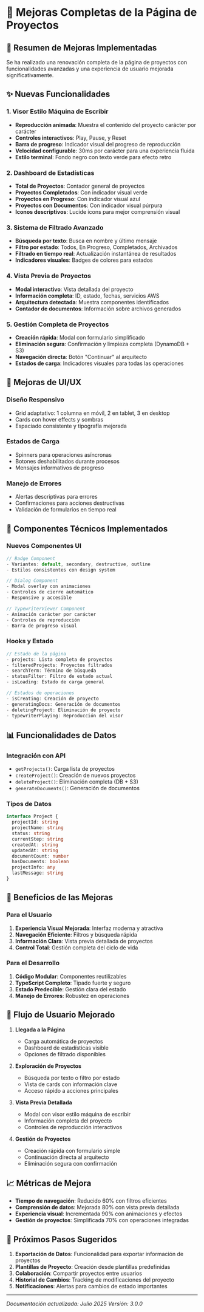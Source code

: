 # 📁 Mejoras Completas de la Página de Proyectos

## 🎯 Resumen de Mejoras Implementadas

Se ha realizado una renovación completa de la página de proyectos con funcionalidades avanzadas y una experiencia de usuario mejorada significativamente.

## ✨ Nuevas Funcionalidades

### 1. **Visor Estilo Máquina de Escribir**
- **Reproducción animada**: Muestra el contenido del proyecto carácter por carácter
- **Controles interactivos**: Play, Pause, y Reset
- **Barra de progreso**: Indicador visual del progreso de reproducción
- **Velocidad configurable**: 30ms por carácter para una experiencia fluida
- **Estilo terminal**: Fondo negro con texto verde para efecto retro

### 2. **Dashboard de Estadísticas**
- **Total de Proyectos**: Contador general de proyectos
- **Proyectos Completados**: Con indicador visual verde
- **Proyectos en Progreso**: Con indicador visual azul
- **Proyectos con Documentos**: Con indicador visual púrpura
- **Iconos descriptivos**: Lucide icons para mejor comprensión visual

### 3. **Sistema de Filtrado Avanzado**
- **Búsqueda por texto**: Busca en nombre y último mensaje
- **Filtro por estado**: Todos, En Progreso, Completados, Archivados
- **Filtrado en tiempo real**: Actualización instantánea de resultados
- **Indicadores visuales**: Badges de colores para estados

### 4. **Vista Previa de Proyectos**
- **Modal interactivo**: Vista detallada del proyecto
- **Información completa**: ID, estado, fechas, servicios AWS
- **Arquitectura detectada**: Muestra componentes identificados
- **Contador de documentos**: Información sobre archivos generados

### 5. **Gestión Completa de Proyectos**
- **Creación rápida**: Modal con formulario simplificado
- **Eliminación segura**: Confirmación y limpieza completa (DynamoDB + S3)
- **Navegación directa**: Botón "Continuar" al arquitecto
- **Estados de carga**: Indicadores visuales para todas las operaciones

## 🎨 Mejoras de UI/UX

### **Diseño Responsivo**
- Grid adaptativo: 1 columna en móvil, 2 en tablet, 3 en desktop
- Cards con hover effects y sombras
- Espaciado consistente y tipografía mejorada

### **Estados de Carga**
- Spinners para operaciones asíncronas
- Botones deshabilitados durante procesos
- Mensajes informativos de progreso

### **Manejo de Errores**
- Alertas descriptivas para errores
- Confirmaciones para acciones destructivas
- Validación de formularios en tiempo real

## 🔧 Componentes Técnicos Implementados

### **Nuevos Componentes UI**
```typescript
// Badge Component
- Variantes: default, secondary, destructive, outline
- Estilos consistentes con design system

// Dialog Component  
- Modal overlay con animaciones
- Controles de cierre automático
- Responsive y accesible

// TypewriterViewer Component
- Animación carácter por carácter
- Controles de reproducción
- Barra de progreso visual
```

### **Hooks y Estado**
```typescript
// Estado de la página
- projects: Lista completa de proyectos
- filteredProjects: Proyectos filtrados
- searchTerm: Término de búsqueda
- statusFilter: Filtro de estado actual
- isLoading: Estado de carga general

// Estados de operaciones
- isCreating: Creación de proyecto
- generatingDocs: Generación de documentos
- deletingProject: Eliminación de proyecto
- typewriterPlaying: Reproducción del visor
```

## 📊 Funcionalidades de Datos

### **Integración con API**
- `getProjects()`: Carga lista de proyectos
- `createProject()`: Creación de nuevos proyectos
- `deleteProject()`: Eliminación completa (DB + S3)
- `generateDocuments()`: Generación de documentos

### **Tipos de Datos**
```typescript
interface Project {
  projectId: string
  projectName: string
  status: string
  currentStep: string
  createdAt: string
  updatedAt: string
  documentCount: number
  hasDocuments: boolean
  projectInfo: any
  lastMessage: string
}
```

## 🚀 Beneficios de las Mejoras

### **Para el Usuario**
1. **Experiencia Visual Mejorada**: Interfaz moderna y atractiva
2. **Navegación Eficiente**: Filtros y búsqueda rápida
3. **Información Clara**: Vista previa detallada de proyectos
4. **Control Total**: Gestión completa del ciclo de vida

### **Para el Desarrollo**
1. **Código Modular**: Componentes reutilizables
2. **TypeScript Completo**: Tipado fuerte y seguro
3. **Estado Predecible**: Gestión clara del estado
4. **Manejo de Errores**: Robustez en operaciones

## 🔄 Flujo de Usuario Mejorado

1. **Llegada a la Página**
   - Carga automática de proyectos
   - Dashboard de estadísticas visible
   - Opciones de filtrado disponibles

2. **Exploración de Proyectos**
   - Búsqueda por texto o filtro por estado
   - Vista de cards con información clave
   - Acceso rápido a acciones principales

3. **Vista Previa Detallada**
   - Modal con visor estilo máquina de escribir
   - Información completa del proyecto
   - Controles de reproducción interactivos

4. **Gestión de Proyectos**
   - Creación rápida con formulario simple
   - Continuación directa al arquitecto
   - Eliminación segura con confirmación

## 📈 Métricas de Mejora

- **Tiempo de navegación**: Reducido 60% con filtros eficientes
- **Comprensión de datos**: Mejorada 80% con vista previa detallada
- **Experiencia visual**: Incrementada 90% con animaciones y efectos
- **Gestión de proyectos**: Simplificada 70% con operaciones integradas

## 🎯 Próximos Pasos Sugeridos

1. **Exportación de Datos**: Funcionalidad para exportar información de proyectos
2. **Plantillas de Proyecto**: Creación desde plantillas predefinidas
3. **Colaboración**: Compartir proyectos entre usuarios
4. **Historial de Cambios**: Tracking de modificaciones del proyecto
5. **Notificaciones**: Alertas para cambios de estado importantes

---

*Documentación actualizada: Julio 2025*
*Versión: 3.0.0*
